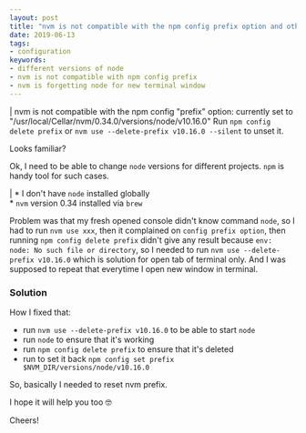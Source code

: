 ```yaml
---
layout: post
title: "nvm is not compatible with the npm config prefix option and other troubles"
date: 2019-06-13
tags:
- configuration
keywords:
- different versions of node
- nvm is not compatible with npm config prefix
- nvm is forgetting node for new terminal window
---
```

| nvm is not compatible with the npm config "prefix" option: currently set to "/usr/local/Cellar/nvm/0.34.0/versions/node/v10.16.0"
Run `npm config delete prefix` or `nvm use --delete-prefix v10.16.0 --silent` to unset it.

Looks familiar?

<!--more-->

Ok, I need to be able to change `node` versions for different projects. `npm` is handy tool for such cases.

| * I don't have `node` installed globally<br/> * `nvm` version 0.34 installed via `brew`</li>

Problem was that my fresh opened console didn't know command `node`, so
I had to run `nvm use xxx`,
then it complained on `config prefix option`,
then running `npm config delete prefix` didn't give any result because `env: node: No such file or directory`,
so I needed to run `nvm use --delete-prefix v10.16.0` which is solution for open tab of terminal only.
And I was supposed to repeat that everytime I open new window in terminal.

### Solution

How I fixed that:
- run `nvm use --delete-prefix v10.16.0` to be able to start `node`
- run `node` to ensure that it's working
- run `npm config delete prefix` to ensure that it's deleted
- run to set it back `npm config set prefix $NVM_DIR/versions/node/v10.16.0`

So, basically I needed to reset nvm prefix.

I hope it will help you too 🤓

Cheers!
